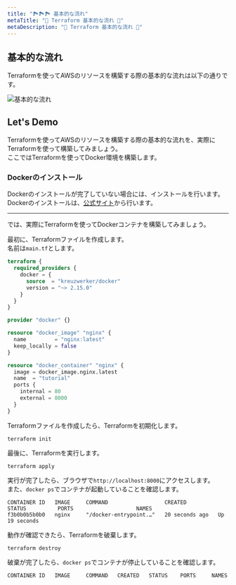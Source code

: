 ```yaml
---
title: "🏞️🏞️🏞️ 基本的な流れ"
metaTitle: "🤖 Terraform 基本的な流れ 🤖"
metaDescription: "🤖 Terraform 基本的な流れ 🤖"
---
```


## 基本的な流れ

Terraformを使ってAWSのリソースを構築する際の基本的な流れは以下の通りです。  

![基本的な流れ](/img/workflow.png)  

## Let's Demo

Terraformを使ってAWSのリソースを構築する際の基本的な流れを、実際にTerraformを使って構築してみましょう。  
ここではTerraformを使ってDocker環境を構築します。  

### Dockerのインストール

Dockerのインストールが完了していない場合には、インストールを行います。  
Dockerのインストールは、[公式サイト](https://docs.docker.com/get-docker/)から行います。  

---

では、実際にTerraformを使ってDockerコンテナを構築してみましょう。  

最初に、Terraformファイルを作成します。  
名前は`main.tf`とします。  

```terraform
terraform {
  required_providers {
    docker = {
      source  = "kreuzwerker/docker"
      version = "~> 2.15.0"
    }
  }
}

provider "docker" {}

resource "docker_image" "nginx" {
  name         = "nginx:latest"
  keep_locally = false
}

resource "docker_container" "nginx" {
  image = docker_image.nginx.latest
  name  = "tutorial"
  ports {
    internal = 80
    external = 8000
  }
}
```

Terraformファイルを作成したら、Terraformを初期化します。  

```shell
terraform init
```

最後に、Terraformを実行します。  

```shell
terraform apply
```

実行が完了したら、ブラウザで`http://localhost:8000`にアクセスします。  
また、`docker ps`でコンテナが起動していることを確認します。  

```shell
CONTAINER ID   IMAGE     COMMAND                  CREATED          STATUS          PORTS                    NAMES
f3b0b0b5b0b0   nginx     "/docker-entrypoint.…"   20 seconds ago   Up 19 seconds
```

動作が確認できたら、Terraformを破棄します。  

```shell
terraform destroy
```

破棄が完了したら、`docker ps`でコンテナが停止していることを確認します。  

```shell
CONTAINER ID   IMAGE     COMMAND   CREATED   STATUS    PORTS     NAMES
```

